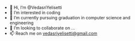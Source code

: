 - 👋 Hi, I’m @VedasriYelisetti
- 👀 I’m interested in coding
- 🌱 I’m currently pursuing graduation in computer science and engineering 
- 💞️ I’m looking to collaborate on ...
- 📫 Reach me on vedasriyelisetti@gmail.com

<!---
VedasriYelisetti/VedasriYelisetti is a ✨ special ✨ repository because its `README.md` (this file) appears on your GitHub profile.
You can click the Preview link to take a look at your changes.
--->

